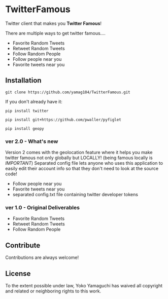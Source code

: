 # TwitterFamous
Twitter client that makes you **Twitter Famous**!

There are multiple ways to get twitter famous....


*  Favorite Random Tweets
*  Retweet Random Tweets
*  Follow Random People
*  Follow people near you
*  Favorite tweets near you

## Installation
`git clone https://github.com/yamag104/TwitterFamous.git`

If you don't already have it:

`pip install twitter`

`pip install git+https://github.com/pwaller/pyfiglet`

`pip install geopy`

### ver 2.0 - What's new
Version 2 comes with the geolocation feature where it helps you make twitter famous not only globally but LOCALLY! (being famous locally is *IMPORTANT*) Separated config file lets anyone who uses this application to easily edit their account info so that they don't need to look at the source code!
- Follow people near you
- Favorite tweets near you
- separated config.txt file containing twitter developer tokens

### ver 1.0 - Original Deliverables
- Favorite Random Tweets
- Retweet Random Tweets
- Follow Random People

## Contribute
Contributions are always welcome!

## License
To the extent possible under law, Yoko Yamaguchi has waived all copyright and related or neighboring rights to this work.
